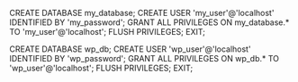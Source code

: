 CREATE DATABASE my_database;
CREATE USER 'my_user'@'localhost' IDENTIFIED BY 'my_password';
GRANT ALL PRIVILEGES ON my_database.* TO 'my_user'@'localhost';
FLUSH PRIVILEGES;
EXIT;

CREATE DATABASE wp_db;
CREATE USER 'wp_user'@'localhost' IDENTIFIED BY 'wp_password';
GRANT ALL PRIVILEGES ON wp_db.* TO 'wp_user'@'localhost';
FLUSH PRIVILEGES;
EXIT;
